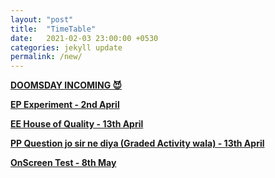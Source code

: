 ```yaml
---
layout: "post"
title:  "TimeTable"
date:   2021-02-03 23:00:00 +0530
categories: jekyll update
permalink: /new/
---
```


<u><b>DOOMSDAY INCOMING 😈

EP Experiment - 2nd April

EE House of Quality - 13th April

PP Question jo sir ne diya (Graded Activity wala) - 13th April

OnScreen Test - 8th May 

